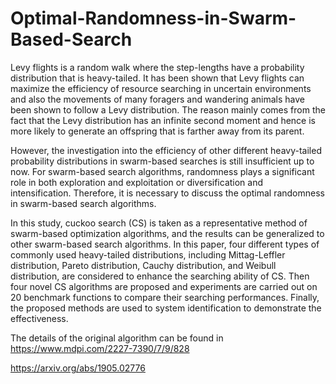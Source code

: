 # Optimal-Randomness-in-Swarm-Based-Search
Levy flights is a random walk where the step-lengths have a probability distribution that is heavy-tailed. It has been shown that Levy flights can maximize the efficiency of resource searching in uncertain environments and also the movements of many foragers and wandering animals have been shown to follow a Levy distribution. The reason mainly comes from the fact that the Levy distribution has an infinite second moment and hence is more likely to generate an offspring that is farther away from its parent.  

However, the investigation into the efficiency of other different heavy-tailed probability distributions in swarm-based searches is still insufficient up to now. For swarm-based search algorithms, randomness plays a significant role in both exploration and exploitation or diversification and intensification. Therefore, it is necessary to discuss the optimal randomness in swarm-based search algorithms.  

In this study, cuckoo search (CS) is taken as a representative method of swarm-based optimization algorithms, and the results can be generalized to other swarm-based search algorithms. In this paper, four different types of commonly used heavy-tailed distributions, including Mittag-Leffler distribution, Pareto distribution, Cauchy distribution, and Weibull distribution, are considered to enhance the searching ability of CS. Then four novel CS algorithms are proposed and experiments are carried out on 20 benchmark functions to compare their searching performances. Finally, the proposed methods are used to system identification to demonstrate the effectiveness.

The details of the original algorithm can be found in 
https://www.mdpi.com/2227-7390/7/9/828

https://arxiv.org/abs/1905.02776
